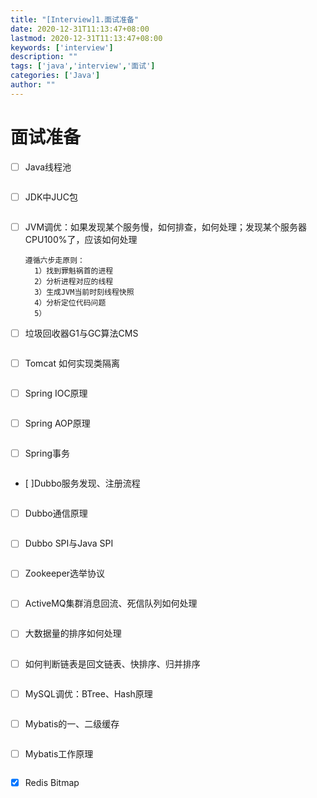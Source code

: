 ```yaml
---
title: "[Interview]1.面试准备"
date: 2020-12-31T11:13:47+08:00
lastmod: 2020-12-31T11:13:47+08:00
keywords: ['interview']
description: ""
tags: ['java','interview','面试']
categories: ['Java']
author: ""
---
```

# 面试准备
+ [ ] Java线程池
  ```shell

  ```
+ [ ] JDK中JUC包
  ```shell

  ```
+ [ ] JVM调优：如果发现某个服务慢，如何排查，如何处理；发现某个服务器CPU100%了，应该如何处理
  ```shell
  遵循六步走原则：
    1）找到罪魁祸首的进程
    2）分析进程对应的线程
    3）生成JVM当前时刻线程快照
    4）分析定位代码问题
    5）
  ```
+ [ ] 垃圾回收器G1与GC算法CMS
  ```shell

  ```
+ [ ] Tomcat 如何实现类隔离
  ```shell

  ```
+ [ ] Spring IOC原理
  ```shell

  ```
+ [ ] Spring AOP原理
  ```shell

  ```
+ [ ] Spring事务
  ```shell

  ```
+ [ ]Dubbo服务发现、注册流程
  ```shell

  ```
+ [ ] Dubbo通信原理
  ```shell

  ```
+ [ ] Dubbo SPI与Java SPI
  ```shell

  ```
+ [ ] Zookeeper选举协议
  ```shell

  ```
+ [ ] ActiveMQ集群消息回流、死信队列如何处理
  ```shell

  ```
+ [ ] 大数据量的排序如何处理
  ```shell

  ```
+ [ ] 如何判断链表是回文链表、快排序、归并排序
  ```shell

  ```
+ [ ] MySQL调优：BTree、Hash原理
  ```shell

  ```
+ [ ] Mybatis的一、二级缓存
  ```shell

  ```
+ [ ] Mybatis工作原理
  ```shell

  ```
+ [x] Redis Bitmap
  ```shell

  ```